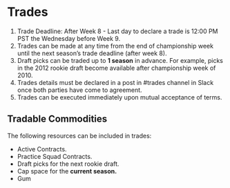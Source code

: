 # Trades

1. Trade Deadline: After Week 8 - Last day to declare a trade is 12:00 PM PST the Wednesday before Week 9.
2. Trades can be made at any time from the end of championship week until the next season’s trade deadline (after week 8).
3. Draft picks can be traded up to **1 season** in advance. For example, picks in the 2012 rookie draft become available after championship week of 2010.
4. Trades details must be declared in a post in #trades channel in Slack once both parties have come to agreement.
5. Trades can be executed immediately upon mutual acceptance of terms.

## Tradable Commodities

The following resources can be included in trades:

* Active Contracts.
* Practice Squad Contracts.
* Draft picks for the next rookie draft.
* Cap space for the **current season.**
* Gum
